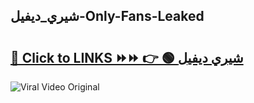 
 ## شيري_ديفيل-Only-Fans-Leaked

# <h2><a href="https://clipsfans.com/شيري_ديفيل&ref=git">🔗 Click to LINKS ⏩⏩ 👉 🟢 شيري ديفيل </a></h2>

<a href="https://clipsfans.com/شيري_ديفيل&ref=git" rel="nofollow" data-target="animated-image.originalLink"><img src="https://i.ibb.co.com/xMMVF88/686577567.gif" alt="Viral Video Original" style="max-width: 100%; display: inline-block;" data-target="animated-image.originalImage"></a>
